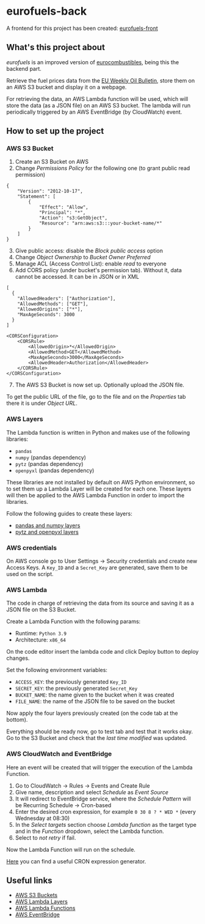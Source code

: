 # eurofuels-back

A frontend for this project has been created: [eurofuels-front](https://github.com/macolmenerori/eurofuels-front)

## What's this project about

_eurofuels_ is an improved version of [eurocombustibles](https://github.com/macolmenerori/eurocombustibles), being this the backend part.

Retrieve the fuel prices data from the [EU Weekly Oil Bulletin](https://energy.ec.europa.eu/data-and-analysis/weekly-oil-bulletin_en), store them on an AWS S3 bucket and display it on a webpage.

For retrieving the data, an AWS Lambda function will be used, which will store the data (as a JSON file) on an AWS S3 bucket. The lambda will run periodically triggered by an AWS EventBridge (by CloudWatch) event.

## How to set up the project

### AWS S3 Bucket

1. Create an S3 Bucket on AWS
2. Change _Permissions Policy_ for the following one (to grant public read permission)

```
{
    "Version": "2012-10-17",
    "Statement": [
        {
            "Effect": "Allow",
            "Principal": "*",
            "Action": "s3:GetObject",
            "Resource": "arn:aws:s3:::your-bucket-name/*"
        }
    ]
}
```

3. Give public access: disable the _Block public access_ option
4. Change _Object Ownership_ to _Bucket Owner Preferred_
5. Manage ACL (Access Control List): enable _read_ to everyone
6. Add CORS policy (under bucket's permission tab). Without it, data cannot be accessed. It can be in JSON or in XML

```
[
  {
    "AllowedHeaders": ["Authorization"],
    "AllowedMethods": ["GET"],
    "AllowedOrigins": ["*"],
    "MaxAgeSeconds": 3000
  }
]
```

```
<CORSConfiguration>
    <CORSRule>
        <AllowedOrigin>*</AllowedOrigin>
        <AllowedMethod>GET</AllowedMethod>
        <MaxAgeSeconds>3000</MaxAgeSeconds>
        <AllowedHeader>Authorization</AllowedHeader>
    </CORSRule>
</CORSConfiguration>
```

7. The AWS S3 Bucket is now set up. Optionally upload the JSON file.

To get the public URL of the file, go to the file and on the _Properties_ tab there it is under _Object URL_.

### AWS Layers

The Lambda function is written in Python and makes use of the following libraries:

- `pandas`
- `numpy` (pandas dependency)
- `pytz` (pandas dependency)
- `openpyxl` (pandas dependency)

These libraries are not installed by default on AWS Python environment, so to set them up a Lambda Layer will be created for each one. These layers will then be applied to the AWS Lambda Function in order to import the libraries.

Follow the following guides to create these layers:

- [pandas and numpy layers](https://github.com/macolmenerori/eurofuels-back/tree/main/guides/pandas_numpy_layers.md)
- [pytz and openpyxl layers](https://github.com/macolmenerori/eurofuels-back/tree/main/guides/pytz_openpyxl_layers.md)

### AWS credentials

On AWS console go to User Settings → Security credentials and create new Access Keys. A `Key_ID` and a `Secret_Key` are generated, save them to be used on the script.

### AWS Lambda

The code in charge of retrieving the data from its source and saving it as a JSON file on the S3 Bucket.

Create a Lambda Function with the following params:

- Runtime: `Python 3.9`
- Architecture: `x86_64`

On the code editor insert the lambda code and click Deploy button to deploy changes.

Set the following environment variables:

- `ACCESS_KEY`: the previously generated `Key_ID`
- `SECRET_KEY`: the previously generated `Secret_Key`
- `BUCKET_NAME`: the name given to the bucket when it was created
- `FILE_NAME`: the name of the JSON file to be saved on the bucket

Now apply the four layers previously created (on the code tab at the bottom).

Everything should be ready now, go to test tab and test that it works okay. Go to the S3 Bucket and check that the _last time modified_ was updated.

### AWS CloudWatch and EventBridge

Here an event will be created that will trigger the execution of the Lambda Function.

1. Go to CloudWatch → Rules → Events and Create Rule
2. Give name, description and select _Schedule_ as _Event Source_
3. It will redirect to EventBridge service, where the _Schedule Pattern_ will be Recurring Schedule → Cron-based
4. Enter the desired cron expression, for example `0 30 8 ? * WED *` (every Wednesday at 08:30)
5. In the _Select targets_ section choose _Lambda function_ as the target type and in the _Function_ dropdown, select the Lambda function.
6. Select to _not retry_ if fail.

Now the Lambda Function will run on the schedule.

[Here](https://freeformatter.com/cron-expression-generator-quartz.html) you can find a useful CRON expression generator.

## Useful links

- [AWS S3 Buckets](https://docs.aws.amazon.com/AmazonS3/latest/userguide/creating-buckets-s3.html)
- [AWS Lambda Layers](https://docs.aws.amazon.com/lambda/latest/dg/chapter-layers.html)
- [AWS Lambda Functions](https://docs.aws.amazon.com/lambda/latest/dg/lambda-functions.html)
- [AWS EventBridge](https://docs.aws.amazon.com/scheduler/latest/UserGuide/schedule-types.html?icmpid=docs_console_unmapped)
